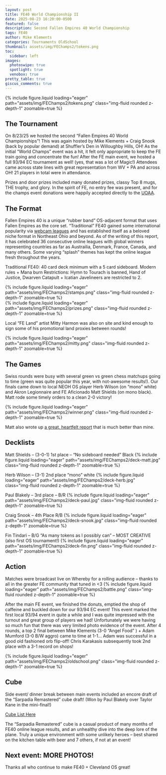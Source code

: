 ```yaml
---
layout: post
title: FE40 World Championship II
date: 2025-08-23 16:20:00-0500
featured: false
description: Second Fallen Empires 40 World Championship
tags: FE40
author: Mike Klements
categories: Tournaments OldSchool
thumbnail: assets/img/FEChamps2/tokens.png
toc:
  sidebar: left
images:
  photoswipe: true
  spotlight: true
  venobox: true
pretty_table: true
giscus_comments: true
---
```


{% include figure.liquid loading="eager" path="assets/img/FEChamps2/tokens.png" class="img-fluid rounded z-depth-1" zoomable=true %}

## The Tournament

On 8/23/25 we hosted the second “Fallen Empires 40 World Championships”! This was again hosted by Mike Klements + Craig Snook (back by popular demand) at Shuffler’s Den in Willoughby Hills, OH! As the initial “World Champs” event was a hit, it felt only appropriate to keep the FE train going and concentrate the fun! After the FE main event, we hosted a full 93/94 EC tournament as well! (yes, that was a lot of Magic!) Attendees came across state lines with great representation from WV + PA and across OH! 21 players in total were in attendance.

Prizes and door prizes included many donated prizes, classy Top 8 mugs, THE trophy, and glory. In the spirit of FE, no entry fee was present, and for the champs event donations were happily accepted directly to the <a href="https://www.ostomy.org/5k/">UOAA</a>.

## The Format

Fallen Empires 40 is a unique “rubber band” OS-adjacent format that uses Fallen Empires as the core set. “Traditional” FE40 gained some international popularity via <a href="https://www.facebook.com/groups/468172425315016">webcam leagues</a> and has established itself as a beloved niche format in Northeast Ohio and beyond. As of the writing of this report, it has celebrated 36 consecutive online leagues with global winners representing countries as far as Austrailia, Denmark, France, Canada, and many others. Some varying “splash” themes has kept the online league fresh throughout the years.

Traditional FE40: 40 card deck minimum with a 5 card sideboard. Modern rules + Mana burn
Restrictions: Hymn to Tourach is banned, Hand of Justice, Dwarven Catapult + Icatian Javelineers are restricted to 2.

<div class="row">
    <div class="col-sm mt-3 mt-md-0">
        {% include figure.liquid loading="eager" path="assets/img/FEChamps2/stamps.png" class="img-fluid rounded z-depth-1" zoomable=true %}
    </div>
    <div class="col-sm mt-3 mt-md-0">
        {% include figure.liquid loading="eager" path="assets/img/FEChamps2/prizes.png" class="img-fluid rounded z-depth-1" zoomable=true %}
    </div>
</div>

Local “FE Land” artist Mitty Harmon was also on site and kind enough to sign some of his promotional land proxies between rounds!

{% include figure.liquid loading="eager" path="assets/img/FEChamps2/mitty.png" class="img-fluid rounded z-depth-1" zoomable=true %}

## The Games

Swiss rounds were busy with several green vs green chess matchups going to time (green was quite popular this year, with not-awesome results!). Our finals came down to local NEOH OS player Herb Wilson (on “mono” white) and Akron Legionnaire and FE Aficionado Matt Shields (on mono black). Matt rode some timely orders to a clean 2-0 victory!

{% include figure.liquid loading="eager" path="assets/img/FEChamps2/winner.png" class="img-fluid rounded z-depth-1" zoomable=true %}

Matt also wrote up <a href="https://52weekbeta.blogspot.com/2025/08/kings-of-sarpadia-fe40-world.html?fbclid=IwY2xjawNj3dxleHRuA2FlbQIxMABicmlkETFhY21jMGtuM0JrZUp6TUJhAR6ppO87l2AhF00ZZfcjsM0-SRVOhInlLGDufbK7AOOuucWuzxW9dyjd3aQfsg_aem_88YRNjrvDKw74Rt0kxxCzw">a great, heartfelt report</a> that is much better than mine.

## Decklists

Matt Shields – (3-0-1) 1st place – “No sideboard needed” Black
{% include figure.liquid loading="eager" path="assets/img/FEChamps2/deck-matt.jpg" class="img-fluid rounded z-depth-1" zoomable=true %}

Herb Wilson – (3-1) 2nd place “mono” white
{% include figure.liquid loading="eager" path="assets/img/FEChamps2/deck-herb.jpg" class="img-fluid rounded z-depth-1" zoomable=true %}

Paul Blakely – 3rd place – B/R
{% include figure.liquid loading="eager" path="assets/img/FEChamps2/deck-paul.jpg" class="img-fluid rounded z-depth-1" zoomable=true %}

Craig Snook – 4th Place R/B
{% include figure.liquid loading="eager" path="assets/img/FEChamps2/deck-snook.jpg" class="img-fluid rounded z-depth-1" zoomable=true %}

Fin Tindari – B/G “As many tokens as I possibly can” – MOST CREATIVE (also first OS tournament!)
{% include figure.liquid loading="eager" path="assets/img/FEChamps2/deck-fin.png" class="img-fluid rounded z-depth-1" zoomable=true %}

## Action

Matches were broadcast live on Whereby for a rolling audience – thanks to all in the greater FE community that tuned in <3
{% include figure.liquid loading="eager" path="assets/img/FEChamps2/battle.png" class="img-fluid rounded z-depth-1" zoomable=true %}

After the main FE event, we finished the donuts, emptied the shop of caffeine and buckled down for our 93/94 EC event! This event marked the first local 93/94 event in quite a while and I was quite impressed with the turnout and great group of players we had! Unfortunately we were having so much fun that there was very limited photo evidence of the event.
After 4 rounds, a top 2 final between Mike Klements (3-0 “Angel Food” ) + Adam Mumford (3-0 B/W aggro) came to time at 1-1… Adam was successful in a good old fashioned orb flip-off! Chris Karakasis subsequently took 2nd place with a 3-1 record on shops!

{% include figure.liquid loading="eager" path="assets/img/FEChamps2/oldschool.png" class="img-fluid rounded z-depth-1" zoomable=true %}

## Cube

Side event/ dinner break between main events included an encore draft of the “Sarpadia Remastered” cube draft! (Won by Paul Blakely over Taylor Kane in the mini-final!)

<a href="https://cubecobra.com/cube/list/SarpadiaRemastered">Cube List Here</a>

The “Sarpadia Remastered” cube is a casual product of many months of FE40 online league results, and an unhealthy dive into the deep lore of the plane. Truly a unique environment with some unlikely heroes – best shared on the kitchen table with beer and 7 others, if not at an event!

## Next event: MORE PHOTOS!

Thanks all who continue to make FE40 + Cleveland OS great!
